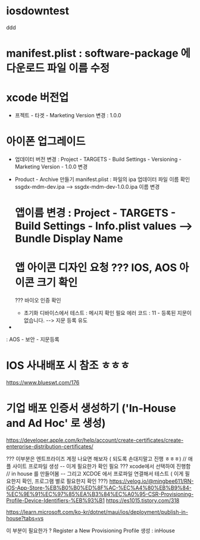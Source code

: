 # iosdowntest
ddd
# manifest.plist : software-package 에 다운로드 파일 이름 수정

# xcode 버전업
- 프젝트 - 타겟 - Marketing Version 변경 : 1.0.0

# 아이폰 업그레이드
- 업데이터 버전 변경 : Project - TARGETS - Build Settings - Versioning - Marketing Version - 1.0.0 변경 
- Product - Archive 만들기 
  manifest.plist : 파일의 ipa 업데이터 파일 이름 확인
  ssgdx-mdm-dev.ipa  --> ssgdx-mdm-dev-1.0.0.ipa 이름 변경

  # 앱이름 변경 : Project - TARGETS - Build Settings - Info.plist values --> Bundle Display Name
  # 앱 아이콘 디자인 요청 ??? IOS, AOS 아이콘 크기 확인 


  ??? 바이오 인증 확인
  - 초기화 디바이스에서 테스트 : 메시지 확인 필요
  에러 코드 : 11 - 등록된 지문이 없습니다.  --> 지문 등록 유도
- 


: AOS - 보안 - 지문등록

# IOS 사내배포 시 참조 ㅎㅎㅎ
https://www.blueswt.com/176



# 기업 배포 인증서 생성하기 ('In-House and Ad Hoc' 로 생성)
https://developer.apple.com/kr/help/account/create-certificates/create-enterprise-distribution-certificates/


??? 이부분은 엔트프라이즈 계정 나요면 해보자 ( 되도록 손대지말고 진행 ㅎㅎㅎ)
// 애플 사이트 프로파일 생성 -- 이게 필요한가 확인 필요 ??? xcode에서 선택하여 진행함
// in house 를 만들어봄 -- 그리고 XCDOE 에서 프로파일 연결해서 테스트 ( 이게 필요한지 확인, 프로그램 별로 필요한지 확인 ???)
https://velog.io/@mingbee611/RN-iOS-App-Store-%EB%B0%B0%ED%8F%AC-%EC%A4%80%EB%B9%84-%EC%9E%91%EC%97%85%EA%B3%84%EC%A0%95-CSR-Provisioning-Profile-Device-Identifiers-%EB%93%B1
https://es1015.tistory.com/318


https://learn.microsoft.com/ko-kr/dotnet/maui/ios/deployment/publish-in-house?tabs=vs

이 부분이 필요한가 ? Register a New Provisioning Profile 생성 : inHouse


